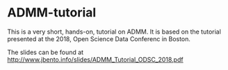 # ADMM-tutorial

This is a very short, hands-on, tutorial on ADMM. It is based on the tutorial presented at the 2018, Open Science Data Conferenc in Boston.

The slides can be found at  http://www.jbento.info/slides/ADMM_Tutorial_ODSC_2018.pdf


